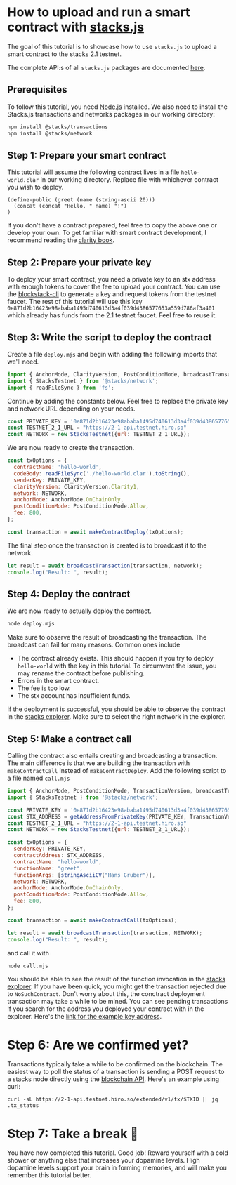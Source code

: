 # How to upload and run a smart contract with [stacks.js](https://github.com/hirosystems/stacks.js)
The goal of this tutorial is to showcase how to use `stacks.js` to upload a smart contract to the stacks 2.1 testnet.

The complete API:s of all `stacks.js` packages are documented [here](https://stacks.js.org/).

## Prerequisites
To follow this tutorial, you need [Node.js](https://nodejs.org/en/) installed.
We also need to install the Stacks.js transactions and networks packages
in our working directory:

```sh
npm install @stacks/transactions
npm install @stacks/network
```

## Step 1: Prepare your smart contract
This tutorial will assume the following contract lives in a file `hello-world.clar` in our working directory.
Replace file with whichever contract you wish to deploy.
```clarity
(define-public (greet (name (string-ascii 20)))
  (concat (concat "Hello, " name) "!")
)
```
If you don't have a contract prepared, feel free to copy the above one or develop your own. To get familiar with smart
contract development, I recommend reading the [clarity book](https://book.clarity-lang.org).

## Step 2: Prepare your private key
To deploy your smart contract, you need a private key to an stx address with enough tokens to cover the fee to upload your contract.
You can use the [blockstack-cli](../using-blockstack-cli.md) to generate a key and request tokens from the testnet faucet.
The rest of this tutorial will use this key `0e871d2b16423e98ababa1495d740613d3a4f039d4386577653a559d786af3a401` which already has
funds from the 2.1 testnet faucet. Feel free to reuse it.

## Step 3: Write the script to deploy the contract
Create a file `deploy.mjs` and begin with adding the following imports that we'll need.

```js
import { AnchorMode, ClarityVersion, PostConditionMode, broadcastTransaction, makeContractDeploy} from '@stacks/transactions';
import { StacksTestnet } from '@stacks/network';
import { readFileSync } from 'fs';
```

Continue by adding the constants below. Feel free to replace the private key and network URL depending on your needs.

```js
const PRIVATE_KEY = '0e871d2b16423e98ababa1495d740613d3a4f039d4386577653a559d786af3a401';
const TESTNET_2_1_URL = "https://2-1-api.testnet.hiro.so"
const NETWORK = new StacksTestnet({url: TESTNET_2_1_URL});
```

We are now ready to create the transaction.
```js
const txOptions = {
  contractName: 'hello-world',
  codeBody: readFileSync('./hello-world.clar').toString(),
  senderKey: PRIVATE_KEY,
  clarityVersion: ClarityVersion.Clarity1,
  network: NETWORK,
  anchorMode: AnchorMode.OnChainOnly,
  postConditionMode: PostConditionMode.Allow,
  fee: 800,
};

const transaction = await makeContractDeploy(txOptions);
```

The final step once the transaction is created is to broadcast it
to the network.

```js
let result = await broadcastTransaction(transaction, network);
console.log("Result: ", result);
```

## Step 4: Deploy the contract
We are now ready to actually deploy the contract.

```sh
node deploy.mjs  
```

Make sure to observe the result of broadcasting the transaction.
The broadcast can fail for many reasons. Common ones include

- The contract already exists. This should happen if you try to deploy `hello-world` with the key in this tutorial.
  To circumvent the issue, you may rename the contract before publishing.
- Errors in the smart contract.
- The fee is too low.
- The stx account has insufficient funds.

If the deployment is successful, you should be able to
observe the contract in the [stacks explorer](https://explorer.stacks.co/?chain=mainnet).
Make sure to select the right network in the explorer.

## Step 5: Make a contract call

Calling the contract also entails creating and broadcasting a transaction. The main difference
is that we are building the transaction with `makeContractCall` instead of `makeContractDeploy`.
Add the following script to a file named `call.mjs`

```js
import { AnchorMode, PostConditionMode, TransactionVersion, broadcastTransaction, makeContractCall, getAddressFromPrivateKey, stringAsciiCV} from '@stacks/transactions';
import { StacksTestnet } from '@stacks/network';

const PRIVATE_KEY = '0e871d2b16423e98ababa1495d740613d3a4f039d4386577653a559d786af3a401';
const STX_ADDRESS = getAddressFromPrivateKey(PRIVATE_KEY, TransactionVersion.Testnet);
const TESTNET_2_1_URL = "https://2-1-api.testnet.hiro.so"
const NETWORK = new StacksTestnet({url: TESTNET_2_1_URL});

const txOptions = {
  senderKey: PRIVATE_KEY,
  contractAddress: STX_ADDRESS,
  contractName: "hello-world",
  functionName: "greet",
  functionArgs: [stringAsciiCV("Hans Gruber")],
  network: NETWORK,
  anchorMode: AnchorMode.OnChainOnly,
  postConditionMode: PostConditionMode.Allow,
  fee: 800,
};

const transaction = await makeContractCall(txOptions);

let result = await broadcastTransaction(transaction, NETWORK);
console.log("Result: ", result);
```

and call it with
```sh
node call.mjs
```

You should be able to see the result of the function invocation in the [stacks explorer](https://explorer.stacks.co/?chain=mainnet).
If you have been quick, you might get the transaction rejected due to `NoSuchContract`. Don't worry about this, the conctract deployment
transaction may take a while to be mined. You can see pending transactions if you search for the address you deployed your contract with in
the explorer. Here's the [link for the example key address](https://explorer.stacks.co/address/STJ8F4BTN3YFG60TRTEPCG6QZXAM2A8EMDKCYDF7?chain=testnet&api=https://2-1-api.testnet.hiro.so).

# Step 6: Are we confirmed yet?
Transactions typically take a while to be confirmed on the blockchain. The easiest way to poll the status of a transaction is sending a POST request
to a stacks node directly using the [blockchain API](https://docs.hiro.so/api). Here's an example using curl:

```
curl -sL https://2-1-api.testnet.hiro.so/extended/v1/tx/$TXID |  jq .tx_status
```

# Step 7: Take a break 🧘
You have now completed this tutorial. Good job! Reward yourself with a cold shower or anything else that increases your dopamine levels.
High dopamine levels support your brain in forming memories, and will make you remember this tutorial better.
